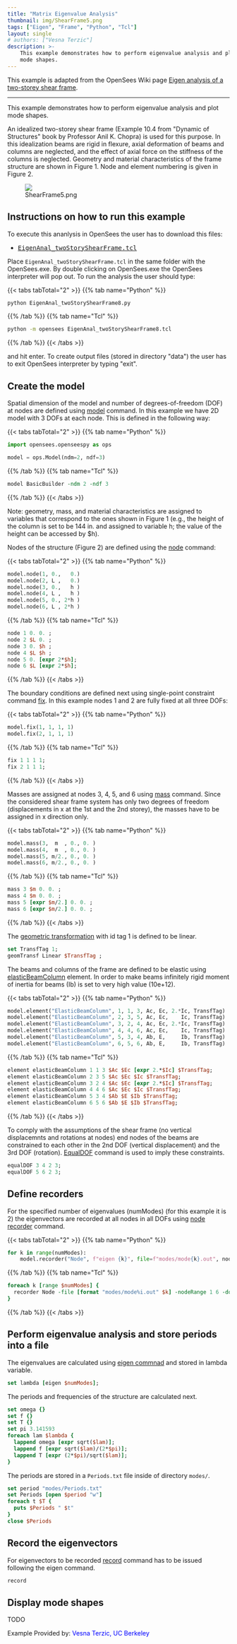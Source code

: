 ```yaml
---
title: "Matrix Eigenvalue Analysis"
thumbnail: img/ShearFrame5.png
tags: ["Eigen", "Frame", "Python", "Tcl"]
layout: single
# authors: ["Vesna Terzic"]
description: >-
    This example demonstrates how to perform eigenvalue analysis and plot
    mode shapes. 
---
```


This example is adapted from the OpenSees Wiki page [Eigen analysis of a two-storey shear frame](https://opensees.berkeley.edu/wiki/index.php/Eigen_analysis_of_a_two-story_shear_frame).

<hr />

This example demonstrates how to perform eigenvalue analysis and plot
mode shapes. 

An idealized two-storey shear frame (Example 10.4 from
"Dynamic of Structures" book by Professor Anil K. Chopra) is used for
this purpose. In this idealization beams are rigid in flexure, axial
deformation of beams and columns are neglected, and the effect of axial
force on the stiffness of the columns is neglected. Geometry and
material characteristics of the frame structure are shown in Figure 1.
Node and element numbering is given in Figure 2.

<figure>
  <img src="./ShearFrame5.png" />
  <figcaption aria-hidden="true">ShearFrame5.png</figcaption>
</figure>

## Instructions on how to run this example

To execute this ananlysis in OpenSees the user has to download this
files:
<ul>
<li><a href="./EigenAnal_twoStoryShearFrame8.tcl"><tt>EigenAnal_twoStoryShearFrame.tcl</tt></a></li>
</ul>

Place `EigenAnal_twoStoryShearFrame.tcl` in the same folder with the
OpenSees.exe. By double clicking on OpenSees.exe the OpenSees
interpreter will pop out. To run the analysis the user should type:

{{< tabs tabTotal="2" >}}
{{% tab name="Python" %}}
```bash
python EigenAnal_twoStoryShearFrame8.py
```
{{% /tab %}}
{{% tab name="Tcl" %}}
```bash
python -m opensees EigenAnal_twoStoryShearFrame8.tcl
```
{{% /tab %}}
{{< /tabs >}}

and hit enter. To create output files (stored in directory "data") 
the user has to exit OpenSees interpreter by typing "exit".

## Create the model

Spatial dimension of the model and number of degrees-of-freedom (DOF)
at nodes are defined using <a href="https://opensees.berkeley.edu/wiki/index.php/model_command">model</a> command. In this example we have 2D model
with 3 DOFs at each node. This is defined in the following way:

{{< tabs tabTotal="2" >}}
{{% tab name="Python" %}}
```python
import opensees.openseespy as ops

model = ops.Model(ndm=2, ndf=3)
```
{{% /tab %}}
{{% tab name="Tcl" %}}
```Tcl
model BasicBuilder -ndm 2 -ndf 3
```
{{% /tab %}}
{{< /tabs >}}


Note: geometry, mass, and material characteristics are assigned to
variables that correspond to the ones shown in Figure 1 (e.g., the
height of the column is set to be 144 in. and assigned to variable h;
the value of the height can be accessed by $h).

Nodes of the structure (Figure 2) are defined using the <a
href="https://opensees.berkeley.edu/wiki/index.php/node_command" title="wikilink">node</a> command: 

{{< tabs tabTotal="2" >}}
{{%  tab  name="Python"  %}}
```python
model.node(1, 0.,   0.)
model.node(2, L ,   0.)
model.node(3, 0.,   h )
model.node(4, L ,   h )
model.node(5, 0., 2*h )
model.node(6, L , 2*h )
```
{{%  /tab  %}}
{{%  tab  name="Tcl"  %}}
```tcl
node 1 0. 0. ;
node 2 $L 0. ;
node 3 0. $h ;
node 4 $L $h ;
node 5 0. [expr 2*$h];
node 6 $L [expr 2*$h];
```
{{%  /tab  %}}
{{< /tabs >}}

The boundary conditions are defined next using single-point
constraint command <a href="https://opensees.berkeley.edu/wiki/index.php/fix_command" title="wikilink">fix</a>. In
this example nodes 1 and 2 are fully fixed at all three DOFs:

{{< tabs tabTotal="2" >}}
{{% tab name="Python" %}}
```python
model.fix(1, 1, 1, 1)
model.fix(2, 1, 1, 1)
```
{{%  /tab  %}}
{{%  tab  name="Tcl"  %}}
```tcl
fix 1 1 1 1; 
fix 2 1 1 1; 
```
{{%  /tab  %}}
{{< /tabs >}}


Masses are assigned at nodes 3, 4, 5, and 6 using <a
href="https://opensees.berkeley.edu/wiki/index.php/Mass_Command" title="wikilink">mass</a> command. Since the
considered shear frame system has only two degrees of freedom
(displacements in x at the 1st and the 2nd storey), the masses have to
be assigned in x direction only.

{{< tabs tabTotal="2" >}}
{{% tab name="Python" %}}
```python
model.mass(3,  m  , 0., 0. ) 
model.mass(4,  m  , 0., 0. ) 
model.mass(5, m/2., 0., 0. ) 
model.mass(6, m/2., 0., 0. )
```
{{%  /tab  %}}
{{%  tab  name="Tcl"  %}}
```tcl
mass 3 $m 0. 0. ; 
mass 4 $m 0. 0. ; 
mass 5 [expr $m/2.] 0. 0. ; 
mass 6 [expr $m/2.] 0. 0. ;
```
{{%  /tab  %}}
{{< /tabs >}}

The <a href="https://opensees.berkeley.edu/wiki/index.php/Geometric_Transformation_Command">geometric transformation</a> with id tag 1 is defined
to be linear.

```tcl
set TransfTag 1; 
geomTransf Linear $TransfTag ; 
```

The beams and columns of the frame are defined to be elastic using <a
href="https://opensees.berkeley.edu/wiki/index.php/Elastic_Beam_Column_Element">elasticBeamColumn</a> element. In order to make beams
infinitely rigid moment of inertia for beams (Ib) is set to very high
value (10e+12).

{{< tabs tabTotal="2" >}}
{{% tab name="Python" %}}
```python
model.element("ElasticBeamColumn", 1, 1, 3, Ac, Ec, 2.*Ic, TransfTag)
model.element("ElasticBeamColumn", 2, 3, 5, Ac, Ec,    Ic, TransfTag)
model.element("ElasticBeamColumn", 3, 2, 4, Ac, Ec, 2.*Ic, TransfTag)
model.element("ElasticBeamColumn", 4, 4, 6, Ac, Ec,    Ic, TransfTag)
model.element("ElasticBeamColumn", 5, 3, 4, Ab, E,     Ib, TransfTag)
model.element("ElasticBeamColumn", 6, 5, 6, Ab, E,     Ib, TransfTag)
```
{{%  /tab  %}}
{{%  tab  name="Tcl"  %}}
```tcl
element elasticBeamColumn 1 1 3 $Ac $Ec [expr 2.*$Ic] $TransfTag; 
element elasticBeamColumn 2 3 5 $Ac $Ec $Ic $TransfTag; 
element elasticBeamColumn 3 2 4 $Ac $Ec [expr 2.*$Ic] $TransfTag; 
element elasticBeamColumn 4 4 6 $Ac $Ec $Ic $TransfTag; 
element elasticBeamColumn 5 3 4 $Ab $E $Ib $TransfTag;
element elasticBeamColumn 6 5 6 $Ab $E $Ib $TransfTag; 
```
{{%  /tab  %}}
{{< /tabs >}}

To comply with the assumptions of the shear frame (no vertical
displacemnts and rotations at nodes) end nodes of the beams are
constrained to each other in the 2nd DOF (vertical displacement) and the
3rd DOF (rotation). <a href="https://opensees.berkeley.edu/wiki/index.php/EqualDOF_command">EqualDOF</a> command is used to imply these
constraints.

```tcl
equalDOF 3 4 2 3;
equalDOF 5 6 2 3;
```

## Define recorders

For the specified number of eigenvalues (numModes) (for this example
it is 2) the eigenvectors are recorded at all nodes in all DOFs using <a
href="https://opensees.berkeley.edu/wiki/index.php/Node_Recorder" title="wikilink"> node recorder</a> command.

{{< tabs tabTotal="2" >}}
{{% tab name="Python" %}}
```python
for k in range(numModes):
    model.recorder("Node", f"eigen {k}", file=f"modes/mode{k}.out", nodeRange=[1, 6], dof=[1, 2, 3])
```
{{%  /tab  %}}
{{%  tab  name="Tcl"  %}}
```tcl
foreach k [range $numModes] {
  recorder Node -file [format "modes/mode%i.out" $k] -nodeRange 1 6 -dof 1 2 3 "eigen $k" 
}
```
{{%  /tab  %}}
{{< /tabs >}}

## Perform eigenvalue analysis and store periods into a file

The eigenvalues are calculated using <a href="https://opensees.berkeley.edu/wiki/index.php/Eigen_Command">eigen commnad</a> and stored in lambda variable.

```tcl
set lambda [eigen $numModes];
```

The periods and frequencies of the structure are calculated next.

```tcl
set omega {} 
set f {}
set T {} 
set pi 3.141593
foreach lam $lambda { 
  lappend omega [expr sqrt($lam)];
  lappend f [expr sqrt($lam)/(2*$pi)];
  lappend T [expr (2*$pi)/sqrt($lam)];
}
```


The periods are stored in a `Periods.txt` file inside of directory
`modes/`.

```tcl
set period "modes/Periods.txt" 
set Periods [open $period "w"] 
foreach t $T {
  puts $Periods " $t" 
} 
close $Periods 
```

## Record the eigenvectors

For eigenvectors to be recorded <a href="https://opensees.berkeley.edu/wiki/index.php/Record_Command"> record</a> command has to be issued following the
eigen command.

```tcl
record
```

## Display mode shapes

TODO

Example Provided by: <span style="color:blue"> Vesna Terzic, UC Berkeley</span>

